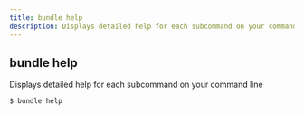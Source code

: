 ```yaml
---
title: bundle help
description: Displays detailed help for each subcommand on your command line
---
```


## bundle help

Displays detailed help for each subcommand on your command line

    $ bundle help
